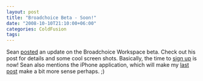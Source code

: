 ```yaml
---
layout: post
title: "Broadchoice Beta - Soon!"
date: "2008-10-10T21:10:00+06:00"
categories: ColdFusion 
tags: 
---
```


Sean <a href="http://corfield.org/blog/index.cfm/do/blog.entry/entry/Broadchoice_Workspace_Beta_starts_soon">posted</a> an update on the Broadchoice Workspace beta. Check out his post for details and some cool screen shots. Basically, the time to <a href="http://www.broadchoice.com/orphan/workspace/">sign up</a> is now! Sean also mentions the iPhone application, which will make my <a href="http://www.raymondcamden.com/index.cfm/2008/10/9/Two-iPhone-development-tips-and-jQuery-to-the-rescue">last post</a> make a bit more sense perhaps. ;)